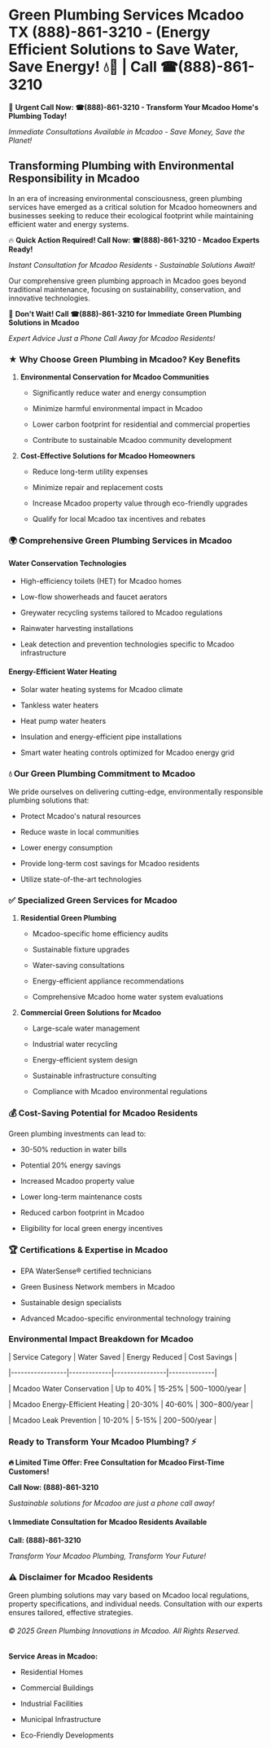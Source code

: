 # Green Plumbing Services Mcadoo TX (888)-861-3210 - (Energy Efficient Solutions to Save Water, Save Energy! 💧🌿 | Call ☎(888)-861-3210

🚨 **Urgent Call Now: ☎(888)-861-3210 - Transform Your Mcadoo Home's Plumbing Today!**
*Immediate Consultations Available in Mcadoo - Save Money, Save the Planet!*

## Transforming Plumbing with Environmental Responsibility in Mcadoo

In an era of increasing environmental consciousness, green plumbing services have emerged as a critical solution for Mcadoo homeowners and businesses seeking to reduce their ecological footprint while maintaining efficient water and energy systems. 

🔥 **Quick Action Required! Call Now: ☎(888)-861-3210 - Mcadoo Experts Ready!**
*Instant Consultation for Mcadoo Residents - Sustainable Solutions Await!*

Our comprehensive green plumbing approach in Mcadoo goes beyond traditional maintenance, focusing on sustainability, conservation, and innovative technologies.

🚨 **Don't Wait! Call ☎(888)-861-3210 for Immediate Green Plumbing Solutions in Mcadoo**
*Expert Advice Just a Phone Call Away for Mcadoo Residents!*

### ★ Why Choose Green Plumbing in Mcadoo? Key Benefits

1. **Environmental Conservation for Mcadoo Communities** 
   - Significantly reduce water and energy consumption
   - Minimize harmful environmental impact in Mcadoo
   - Lower carbon footprint for residential and commercial properties
   - Contribute to sustainable Mcadoo community development

2. **Cost-Effective Solutions for Mcadoo Homeowners** 
   - Reduce long-term utility expenses
   - Minimize repair and replacement costs
   - Increase Mcadoo property value through eco-friendly upgrades
   - Qualify for local Mcadoo tax incentives and rebates

### 🌍 Comprehensive Green Plumbing Services in Mcadoo

#### Water Conservation Technologies
- High-efficiency toilets (HET) for Mcadoo homes
- Low-flow showerheads and faucet aerators
- Greywater recycling systems tailored to Mcadoo regulations
- Rainwater harvesting installations
- Leak detection and prevention technologies specific to Mcadoo infrastructure

#### Energy-Efficient Water Heating
- Solar water heating systems for Mcadoo climate
- Tankless water heaters
- Heat pump water heaters
- Insulation and energy-efficient pipe installations
- Smart water heating controls optimized for Mcadoo energy grid

### 💧 Our Green Plumbing Commitment to Mcadoo

We pride ourselves on delivering cutting-edge, environmentally responsible plumbing solutions that:
- Protect Mcadoo's natural resources
- Reduce waste in local communities
- Lower energy consumption
- Provide long-term cost savings for Mcadoo residents
- Utilize state-of-the-art technologies

### ✅ Specialized Green Services for Mcadoo

1. **Residential Green Plumbing**
   - Mcadoo-specific home efficiency audits
   - Sustainable fixture upgrades
   - Water-saving consultations
   - Energy-efficient appliance recommendations
   - Comprehensive Mcadoo home water system evaluations

2. **Commercial Green Solutions for Mcadoo**
   - Large-scale water management
   - Industrial water recycling
   - Energy-efficient system design
   - Sustainable infrastructure consulting
   - Compliance with Mcadoo environmental regulations

### 💰 Cost-Saving Potential for Mcadoo Residents

Green plumbing investments can lead to:
- 30-50% reduction in water bills
- Potential 20% energy savings
- Increased Mcadoo property value
- Lower long-term maintenance costs
- Reduced carbon footprint in Mcadoo
- Eligibility for local green energy incentives

### 🏆 Certifications & Expertise in Mcadoo

- EPA WaterSense® certified technicians
- Green Business Network members in Mcadoo
- Sustainable design specialists
- Advanced Mcadoo-specific environmental technology training

### Environmental Impact Breakdown for Mcadoo

| Service Category | Water Saved | Energy Reduced | Cost Savings |
|-----------------|-------------|----------------|--------------|
| Mcadoo Water Conservation | Up to 40% | 15-25% | $500-$1000/year |
| Mcadoo Energy-Efficient Heating | 20-30% | 40-60% | $300-$800/year |
| Mcadoo Leak Prevention | 10-20% | 5-15% | $200-$500/year |

### Ready to Transform Your Mcadoo Plumbing? ⚡

**🔥 Limited Time Offer: Free Consultation for Mcadoo First-Time Customers!**

**Call Now: (888)-861-3210**
*Sustainable solutions for Mcadoo are just a phone call away!*

#### 📞 Immediate Consultation for Mcadoo Residents Available

**Call: (888)-861-3210**
*Transform Your Mcadoo Plumbing, Transform Your Future!*

### ⚠️ Disclaimer for Mcadoo Residents

Green plumbing solutions may vary based on Mcadoo local regulations, property specifications, and individual needs. Consultation with our experts ensures tailored, effective strategies.

###### © 2025 Green Plumbing Innovations in Mcadoo. All Rights Reserved.

**Service Areas in Mcadoo:** 
- Residential Homes
- Commercial Buildings
- Industrial Facilities
- Municipal Infrastructure
- Eco-Friendly Developments